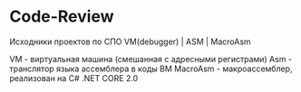 # Code-Review
Исходники проектов по СПО VM(debugger) | ASM | MacroAsm

VM - виртуальная машина (смешанная с адресными регистрами)
Asm - транслятор языка ассемблера в коды ВМ
MacroAsm - макроассемблер, реализован на C# .NET CORE 2.0
